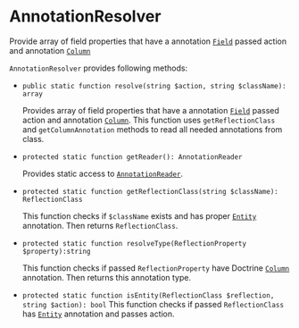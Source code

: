 AnnotationResolver
==================

Provide array of field properties that have a annotation 
[`Field`](../../src/Annotation/Field.php) passed action and annotation 
[`Column`](http://www.doctrine-project.org/api/orm/2.3/class-Doctrine.ORM.Mapping.Column.html)

``AnnotationResolver`` provides following methods:

 - ``public static function resolve(string $action, string $className): array``
 
    Provides array of field properties that have a annotation 
    [`Field`](../../src/Annotation/Field.php) passed action and annotation 
    [`Column`](http://www.doctrine-project.org/api/orm/2.3/class-Doctrine.ORM.Mapping.Column.html).
    This function uses ``getReflectionClass`` and ``getColumnAnnotation`` 
    methods to read all needed annotations from class.
    
 - ``protected static function getReader(): AnnotationReader``
 
    Provides static access to 
    [`AnnotationReader`](http://www.doctrine-project.org/api/common/2.3/class-Doctrine.Common.Annotations.AnnotationReader.html).
    
 - ``protected static function getReflectionClass(string $className): ReflectionClass``
 
    This function checks if ``$className`` exists and has proper 
    [`Entity`](../../src/Annotation/Entity.php) annotation. 
    Then returns ``ReflectionClass``.

 - ``protected static function resolveType(ReflectionProperty $property):string``

    This function checks if passed ``ReflectionProperty`` have Doctrine 
    [`Column`](http://www.doctrine-project.org/api/orm/2.3/class-Doctrine.ORM.Mapping.Column.html) annotation. 
    Then returns this annotation type.

 - ``protected static function isEntity(ReflectionClass $reflection, string $action): bool``
    This function checks if passed ``ReflectionClass`` has 
    [`Entity`](../../src/Annotation/Entity.php) annotation and passes action.
